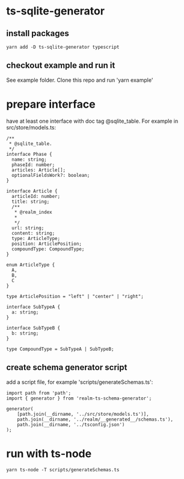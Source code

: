 # ts-sqlite-generator

## install packages
```
yarn add -D ts-sqlite-generator typescript 
```

## checkout example and run it
See example folder.
Clone this repo and run 'yarn example'

# prepare interface
have at least one interface with doc tag @sqlite_table.
For example in src/store/models.ts:
```
/**
 * @sqlite_table.
 */
interface Phase {
  name: string;
  phaseId: number;
  articles: Article[];
  optionalFieldsWork?: boolean;
}

interface Article {
  articleId: number;
  title: string;
  /**
   * @realm_index
   *
   */
  url: string;
  content: string;
  type: ArticleType;
  position: ArticlePosition;
  compoundType: CompoundType;
}

enum ArticleType {
  A,
  B,
  C
}

type ArticlePosition = "left" | "center" | "right";

interface SubTypeA {
  a: string;
}

interface SubTypeB {
  b: string;
}

type CompoundType = SubTypeA | SubTypeB;

```


## create schema generator script 

add a script file, for example 'scripts/generateSchemas.ts':
```
import path from 'path';
import { generator } from 'realm-ts-schema-generator';

generator(
    [path.join(__dirname, '../src/store/models.ts')],
    path.join(__dirname, '../realm/__generated__/schemas.ts'),
    path.join(__dirname, '../tsconfig.json')
);
```

# run with ts-node
```
yarn ts-node -T scripts/generateSchemas.ts
```
